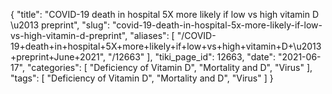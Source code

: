{
    "title": "COVID-19 death in hospital 5X more likely if low vs high vitamin D \u2013 preprint",
    "slug": "covid-19-death-in-hospital-5x-more-likely-if-low-vs-high-vitamin-d-preprint",
    "aliases": [
        "/COVID-19+death+in+hospital+5X+more+likely+if+low+vs+high+vitamin+D+\u2013+preprint+June+2021",
        "/12663"
    ],
    "tiki_page_id": 12663,
    "date": "2021-06-17",
    "categories": [
        "Deficiency of Vitamin D",
        "Mortality and D",
        "Virus"
    ],
    "tags": [
        "Deficiency of Vitamin D",
        "Mortality and D",
        "Virus"
    ]
}